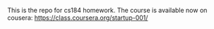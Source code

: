 This is the repo for cs184 homework.
The course is available now on cousera:
https://class.coursera.org/startup-001/
